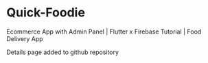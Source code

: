 # Quick-Foodie
 Ecommerce App with Admin Panel | Flutter x Firebase Tutorial | Food Delivery App

Details page added to github repository
